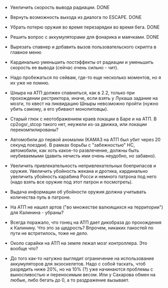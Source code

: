 * Увеличить скорость вывода радиации. DONE

* Вернуть возможность выхода из диалога по ESCAPE. DONE

* Убрать потерю оружия во время перезарядки во время бега. DONE

* Решить вопрос с аккумуляторами для фонарика и маячками. DONE

* Вырезать спавнер и добавить вызов пользовательского скрипта в главное
  меню

* Кардинально уменьшить постэффекты от радиации и уменьшить скорость ее
  вывода (сейчас очень сильно - чит).

* Надо пробежаться по сейвам, где-то еще несколько моментов, но я их уже
  не помню.

* Шныра на АТП должен спавниться, как в 2.2, только при прохождении
  рестриктора, иначе, если взять у Лукаша задание на мозги, то квест на
  ликвидацию Шныры невозможно пройти (нужно убить самому, а его убивают
  монолитовцы).

* Старый глюк с неотображением краев локации в Баре и на АТП. В
  cp2ogsr_stcop такого нет, неужели из-за движка, или локации
  перекомпилированы?

* Автомобили до первой аномалии (КАМАЗ на АТП был убит через 20 секунд
  поездки). В рамках борьбы с "забежностью" НС, автомобили, как хоть
  какое-то развлечение, должны быть неубиваемыми (давить нечисть ими
  очень неудобно, но забавно).

* Увеличить привлекательность непривлекательных боеприпасов и оружия.
  Увеличить убойность жекана и дротика, кардинально увеличить убойность
  карабина Росcи и немного патрона под него (надо взять все оружие под
  этот патрон и посмотреть).

* Выдача информации об убойности оружия должна учитывать количества пуль
  в патроне. 

* На АТП не нашел артов ("во множестве валюящихся на территории") для
  Калинина - убраны? 

* Всегда поражало, что гонец на АТП дает дикобраза до прохождения к
  Калинину. Что это за щедрость? Впрочем, никаких пакостей по пути не
  встретилось, тоже не дело.

* Около сарайки на АТП на земле лежал мозг контроллера. Это вообще что?

* До того как-то натужно выглядит ограничение на использование
  аккумуляторов для экзоскелетов. Надо с собой таскать, чтоб разрядить
  ниже 20%, но на 10% (?) уже начинаются проблемы с выносливостью и
  переносимым весом. Или у Сахарова обмен на любые, либо бегать до 0, а
  то раздражение вызывает.

